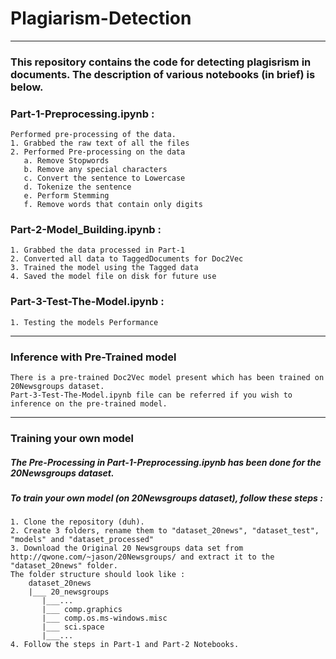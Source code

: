 # Plagiarism-Detection
---
### This repository contains the code for detecting plagisrism in documents. The description of various notebooks (in brief) is below.
### Part-1-Preprocessing.ipynb : 
```
Performed pre-processing of the data.
1. Grabbed the raw text of all the files
2. Performed Pre-processing on the data
   a. Remove Stopwords
   b. Remove any special characters
   c. Convert the sentence to Lowercase
   d. Tokenize the sentence
   e. Perform Stemming
   f. Remove words that contain only digits
```

### Part-2-Model_Building.ipynb : 
```
1. Grabbed the data processed in Part-1
2. Converted all data to TaggedDocuments for Doc2Vec
3. Trained the model using the Tagged data
4. Saved the model file on disk for future use
```
### Part-3-Test-The-Model.ipynb :
```
1. Testing the models Performance
```
---

### Inference with Pre-Trained model
```
There is a pre-trained Doc2Vec model present which has been trained on 20Newsgroups dataset.
Part-3-Test-The-Model.ipynb file can be referred if you wish to inference on the pre-trained model.
```
---
### Training your own model

##### The Pre-Processing in Part-1-Preprocessing.ipynb has been done for the 20Newsgroups dataset.
##### To train your own model (on 20Newsgroups dataset), follow these steps :
```
1. Clone the repository (duh).
2. Create 3 folders, rename them to "dataset_20news", "dataset_test", "models" and "dataset_processed"
3. Download the Original 20 Newsgroups data set from http://qwone.com/~jason/20Newsgroups/ and extract it to the "dataset_20news" folder.
The folder structure should look like :
    dataset_20news
    |___ 20_newsgroups
       |___...
       |___ comp.graphics
       |___ comp.os.ms-windows.misc
       |___ sci.space
       |___...
4. Follow the steps in Part-1 and Part-2 Notebooks.
```